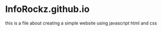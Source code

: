 # InfoRockz.github.io
this is a file about creating a simple website using 
javascript html and css

